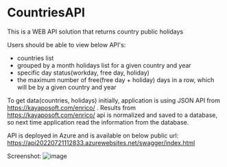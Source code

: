 # CountriesAPI
This is a WEB API solution that returns country public holidays

Users should be able to view below API's:
- countries list
- grouped by a month holidays list for a given country and year
- specific day status(workday, free day, holiday)
- the maximum number of free(free day + holiday) days in a row, which will be by a given country and year

To get data(countries, holidays) initially, application is using JSON API from https://kayaposoft.com/enrico/ . Results from https://kayaposoft.com/enrico/ api 
is normalized and saved to a database, so next time application read the information from the database.

API is deployed in Azure and is available on below public url:
https://api20220721112833.azurewebsites.net/swagger/index.html

Screenshot:
![image](https://user-images.githubusercontent.com/65413897/180208306-46a7f67b-2b65-46c4-87b5-d1717cb35be3.png)
